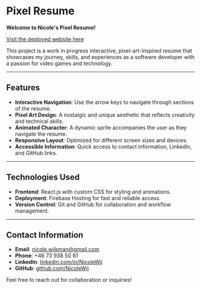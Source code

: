 # Pixel Resume

**Welcome to Nicole's Pixel Resume!** 

[Visit the deployed website here](https://nicoles-website-world.web.app)

This project is a work in progress interactive, pixel-art-inspired resume that showcases my journey, skills, and experiences as a software developer with a passion for video games and technology.

---

## Features

- **Interactive Navigation**: Use the arrow keys to navigate through sections of the resume.
- **Pixel Art Design**: A nostalgic and unique aesthetic that reflects creativity and technical skills.
- **Animated Character**: A dynamic sprite accompanies the user as they navigate the resume.
- **Responsive Layout**: Optimized for different screen sizes and devices.
- **Accessible Information**: Quick access to contact information, LinkedIn, and GitHub links.

---

## Technologies Used

- **Frontend**: React.js with custom CSS for styling and animations.
- **Deployment**: Firebase Hosting for fast and reliable access.
- **Version Control**: Git and GitHub for collaboration and workflow management.

---

## Contact Information

- **Email**: nicole.wijkman@gmail.com
- **Phone**: +46 73 938 50 61
- **LinkedIn**: [linkedin.com/in/NicoleWij](https://www.linkedin.com/in/nicole-wijkman-ab3167180/)
- **GitHub**: [github.com/NicoleWij](https://github.com/NicoleWij)

Feel free to reach out for collaboration or inquiries!